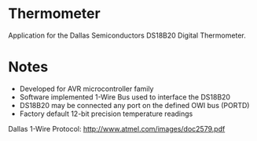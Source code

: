 # Thermometer
Application for the Dallas Semiconductors DS18B20 Digital Thermometer.

Notes
=====
- Developed for AVR microcontroller family
- Software implemented 1-Wire Bus used to interface the DS18B20
- DS18B20 may be connected any port on the defined OWI bus (PORTD)
- Factory default 12-bit precision temperature readings

Dallas 1-Wire Protocol:
http://www.atmel.com/images/doc2579.pdf

